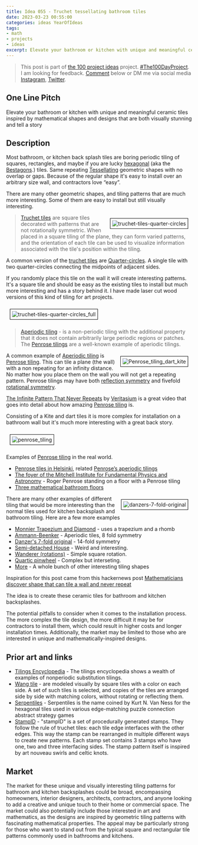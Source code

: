 ```yaml
---
title: Idea 055 - Truchet tessellating bathroom tiles
date: 2023-03-23 00:55:00
categories: ideas YearOfIdeas
tags: 
- math
- projects
- ideas
excerpt: Elevate your bathroom or kitchen with unique and meaningful ceramic tiles inspired by mathematical shapes and designs that are both visually stunning and tell a story
---
```


> This post is part of [the 100 project ideas](/projects/2023-100-ideas/) project. [#The100DayProject](https://www.the100dayproject.org/). I am looking for feedback. <a href='#utterances-comments'>Comment</a> below or DM me via social media <a href="https://instagram.com/funvill" rel="nofollow noopener noreferrer"><i class="fab fa-fw fa-instagram" aria-hidden="true"></i><span class="label">Instagram</span></a>, <a href="https://twitter.com/funvill" rel="nofollow noopener noreferrer"><i class="fab fa-fw fa-twitter" aria-hidden="true"></i><span class="label">Twitter</span></a>.

## One Line Pitch

Elevate your bathroom or kitchen with unique and meaningful ceramic tiles inspired by mathematical shapes and designs that are both visually stunning and tell a story

## Description

Most bathroom, or kitchen back splash tiles are boring periodic tiling of squares, rectangles, and maybe if you are lucky [hexagonal](https://en.wikipedia.org/wiki/Hexagon) (aka the [Bestagons](https://www.youtube.com/watch?v=thOifuHs6eY).) tiles. Same repeating [Tessellating](https://en.wikipedia.org/wiki/Tessellation) geometric shapes with no overlap or gaps. Because of the regular shape it's easy to install over an arbitrary size wall, and contractors love “easy”.

There are many other geometric shapes, and tiling patterns that are much more interesting. Some of them are easy to install but still visually interesting.

<img src="/public/uploads/2023/truchet-tiles-quarter-circles.png" alt="truchet-tiles-quarter-circles" style="float: right; margin: 10px; border: 1px solid black; padding: 5px"/>

> [Truchet tiles](https://en.wikipedia.org/wiki/Truchet_tiles) are square tiles decorated with patterns that are not rotationally symmetric. When placed in a square tiling of the plane, they can form varied patterns, and the orientation of each tile can be used to visualize information associated with the tile's position within the tiling.

A common version of the [truchet tiles](https://en.wikipedia.org/wiki/Truchet_tiles) are [Quarter-circles](https://en.wikipedia.org/wiki/Truchet_tiles#Quarter-circles). A single tile with two quarter-circles connecting the midpoints of adjacent sides.

If you randomly place this tile on the wall it will create interesting patterns. It's a square tile and should be easy as the existing tiles to install but much more interesting and has a story behind it. I have made laser cut wood versions of this kind of tiling for art projects.

<img src="/public/uploads/2023/truchet-tiles-quarter-circles_full.png" alt="truchet-tiles-quarter-circles_full" style="margin: 10px; border: 1px solid black; padding: 5px"/>

> [Aperiodic tiling](https://en.wikipedia.org/wiki/Aperiodic_tiling) - is a non-periodic tiling with the additional property that it does not contain arbitrarily large periodic regions or patches. The [Penrose tilings](https://en.wikipedia.org/wiki/Penrose_tiling) are a well-known example of aperiodic tilings.

<img src="/public/uploads/2023/penrose_tiling_dart_kite.png" alt="Penrose_tiling_dart_kite" style="float: right; margin: 10px; border: 1px solid black; padding: 5px"/>A common example of [Aperiodic tiling](https://en.wikipedia.org/wiki/Aperiodic_tiling) is [Penrose tiling](https://en.wikipedia.org/wiki/Penrose_tiling). This can tile a plane (the wall) with a non repeating for an infinity distance. No matter how you place them on the wall you will not get a repeating pattern. Penrose tilings may have both [reflection symmetry](https://en.wikipedia.org/wiki/Reflection_symmetry) and fivefold [rotational symmetry](https://en.wikipedia.org/wiki/Rotational_symmetry).

[The Infinite Pattern That Never Repeats](https://www.youtube.com/watch?v=48sCx-wBs34) by [Veritasium](https://www.veritasium.com/) is a great video that goes into detail about how amazing [Penrose tiling](https://en.wikipedia.org/wiki/Penrose_tiling) is.

Consisting of a Kite and dart tiles it is more complex for installation on a bathroom wall but it's much more interesting with a great back story.

<img src="/public/uploads/2023/penrose_tiling.png" alt="penrose_tiling" style="margin: 10px; border: 1px solid black; padding: 5px"/>

Examples of [Penrose tiling](https://en.wikipedia.org/wiki/Penrose_tiling) in the real world.

- [Penrose tiles in Helsinki](http://www.neverendingbooks.org/penrose-tiles-in-helsinki), related [Penrose’s aperiodic tilings](http://www.neverendingbooks.org/penroses-aperiodic-tilings)
- [The foyer of the Mitchell Institute for Fundamental Physics and Astronomy](https://en.wikipedia.org/wiki/Penrose_tiling#/media/File:RogerPenroseTileTAMU2010.jpg) - Roger Penrose standing on a floor with a Penrose tiling
- [Three mathematical bathroom floors](https://www.math.ucdavis.edu/~greg/floors.html)

<img src="/public/uploads/2023/danzers-7-fold-original.png" alt="danzers-7-fold-original" style="float: right; margin: 10px; border: 1px solid black; padding: 5px"/>There are many other examples of different tiling that would be more interesting than the normal tiles used for kitchen backsplash and bathroom tiling. Here are a few more examples

- [Monnier Trapezium and Diamond](https://tilings.math.uni-bielefeld.de/substitution/monnier-trapezoid-diamond/) - uses a trapezium and a rhomb
- [Ammann-Beenker](https://tilings.math.uni-bielefeld.de/substitution/ammann-beenker/) - Aperiodic tiles, 8 fold symmetry
- [Danzer's 7-fold original](https://tilings.math.uni-bielefeld.de/substitution/danzers-7-fold-original/) - 14-fold symmetry
- [Semi-detached House](https://tilings.math.uni-bielefeld.de/substitution/semi-detached-house/) - Weird and interesting.
- [Wanderer (rotations)](https://tilings.math.uni-bielefeld.de/substitution/wanderer-rot/) - Simple square rotation.
- [Quartic pinwheel](https://tilings.math.uni-bielefeld.de/substitution/quartic-pinwheel/) - Complex but interseting.
- [More](https://tilings.math.uni-bielefeld.de/glossary/with-decoration/) - A whole bunch of other interesting tiling shapes

Inspiration for this post came from this hackernews post [Mathematicians discover shape that can tile a wall and never repeat ](https://news.ycombinator.com/item?id=35273707)

The idea is to create these ceramic tiles for bathroom and kitchen backsplashes.

The potential pitfalls to consider when it comes to the installation process. The more complex the tile design, the more difficult it may be for contractors to install them, which could result in higher costs and longer installation times. Additionally, the market may be limited to those who are interested in unique and mathematically-inspired designs.

## Prior art and links

- [Tilings Encyclopedia](https://tilings.math.uni-bielefeld.de/) - The tilings encyclopedia shows a wealth of examples of nonperiodic substitution tilings.
- [Wang tile](https://en.wikipedia.org/wiki/Wang_tile) - are modeled visually by square tiles with a color on each side. A set of such tiles is selected, and copies of the tiles are arranged side by side with matching colors, without rotating or reflecting them.
- [Serpentiles](https://en.wikipedia.org/wiki/Serpentiles) - Serpentiles is the name coined by Kurt N. Van Ness for the hexagonal tiles used in various edge-matching puzzle connection abstract strategy games
- [StampID](https://bleeptrack.de/projects/stamps/) - "stampID" is a set of procedurally generated stamps. They follow the rule of truchet tiles: each tile edge interfaces with the other edges. This way the stamp can be rearranged in multiple different ways to create new patterns. Each stamp set contains 3 stamps who have one, two and three interfacing sides. The stamp pattern itself is inspired by art nouveau swirls and celtic knots.

## Market

The market for these unique and visually interesting tiling patterns for bathroom and kitchen backsplashes could be broad, encompassing homeowners, interior designers, architects, contractors, and anyone looking to add a creative and unique touch to their home or commercial space. The market could also potentially include those interested in art and mathematics, as the designs are inspired by geometric tiling patterns with fascinating mathematical properties. The appeal may be particularly strong for those who want to stand out from the typical square and rectangular tile patterns commonly used in bathrooms and kitchens.
